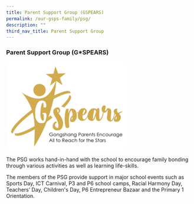 ```yaml
---
title: Parent Support Group (GSPEARS)
permalink: /our-gsps-family/psg/
description: ""
third_nav_title: Parent Support Group
---
```

### **Parent Support Group (G*SPEARS)**
<img src="/images/psg.jpg" style="width:65%">

The PSG works hand-in-hand with the school to encourage family bonding through various activities as well as learning life-skills.

The members of the PSG provide support in major school events such as Sports Day, ICT Carnival, P3 and P6 school camps, Racial Harmony Day, Teachers’ Day, Children's Day, P6 Entrepreneur Bazaar and the Primary 1 Orientation.
